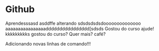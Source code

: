# Github
Aprendesssasd
asddffe alterando
sdsdsdsdsdoooooooooooooo
aaaaaaaaaaaaaaaadddddddddddddddd[sdsds
Gostou do curso ajude! kkkkkkkkks
gostou do curso?
Quer mais? café?

Adicionando novas linhas de comando!!!
